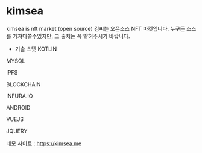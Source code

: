 # kimsea
kimsea is nft market (open source)
김씨는 오픈소스 NFT 마켓입니다. 누구든 소스를 가져다쓸수있지만, 그 출처는 꼭 밝혀주시기 바랍니다.

* 기술 스텟
KOTLIN

MYSQL

IPFS

BLOCKCHAIN

INFURA.IO

ANDROID

VUEJS

JQUERY



데모 사이트  : https://kimsea.me
